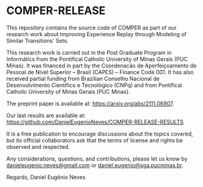 # COMPER-RELEASE
This repository contains the source code of COMPER as part of our research work about Improving Experience Replay through Modeling of Similar Transitions' Sets.

This research work is carried out in the Post Graduate Program in Informátics from the Pontifical Catholic University of Minas Gerais (PUC Minas). It was financed in part by the Coordenacão de Aperfeiçoamento de Pessoal de Nível Superior – Brasil (CAPES) – Finance Code 001. It has also received partial funding from Brazilian Conselho Nacional de Desenvolvimento Científico e Tecnológico (CNPq) and from Pontifical Catholic University of Minas Gerais (PUC Minas).

The preprint paper is available at: https://arxiv.org/abs/2111.06907.

Our last results are available at: https://github.com/DanielEugenioNeves/COMPER-RELEASE-RESULTS

It is a free publication to encourage discussions about the topics covered, but its official collaborators ask that the terms of license and rights be observed and respected.

Any considerations, questions, and contributions, please let us know by danieleugenio.neves@gmail.com or daniel.eugenio@sga.pucminas.br.

Regards,
Daniel Eugênio Neves
